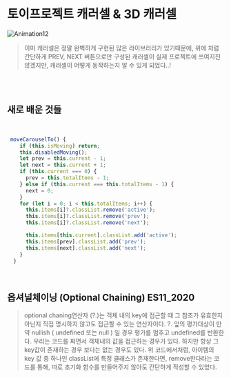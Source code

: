 # 토이프로젝트 캐러셀 & 3D 캐러셀 

![Animation12](https://user-images.githubusercontent.com/127499117/235470565-3edc4f8f-1b64-46f0-ad17-e147409d4532.gif)


>이미 캐러셀은 정말 완벽하게 구현된 많은 라이브러리가 있기때문에, 위에 처럼 간단하게 PREV, NEXT 버튼으로만 구성된 캐러셀이 실제 프로젝트에 쓰여지진 않겠지만, 캐러셀이 어떻게 동작하는지 알 수 있게 되었다..!

<br/>
<br/>

## 새로 배운 것들

 <br/>

```js
 moveCarouselTo() {
    if (this.isMoving) return;
    this.disabledMoving();
    let prev = this.current - 1;
    let next = this.current + 1;
    if (this.current === 0) {
      prev = this.totalItems - 1;
    } else if (this.current === this.totalItems - 1) {
      next = 0;
    }
    for (let i = 0; i < this.totalItems; i++) {
      this.items[i]?.classList.remove('active');
      this.items[i]?.classList.remove('prev');
      this.items[i]?.classList.remove('next');

      this.items[this.current].classList.add('active');
      this.items[prev].classList.add('prev');
      this.items[next].classList.add('next');
    }
  }
```
<br/>

## 옵셔널체이닝 (Optional Chaining) ES11_2020

> optional chaning연산자 (?.)는 객체 내의 key에 접근할 때 그 참조가 유효한지 아닌지 직접 명시하지 않고도 접근할 수 있는 연산자이다. ?. 앞의 평가대상이 만약 nullish ( undefined 또는 null ) 일 경우 평가를 멈추고 undefined를 반환한다. 우리는 코드를 짜면서 객체내의 값을 접근하는 경우가 있다. 하지만 항상 그 key값이 존재하는 경우 보다는 없는 경우도 있다. 위 코드에서처럼, 아이템의 key 값 중 하나인 classList에 특정 클래스가 존재한다면, remove한다라는 코드를 통해, 따로 초기화 함수를 만들어주지 않아도 간단하게 작성할 수 있었다.


